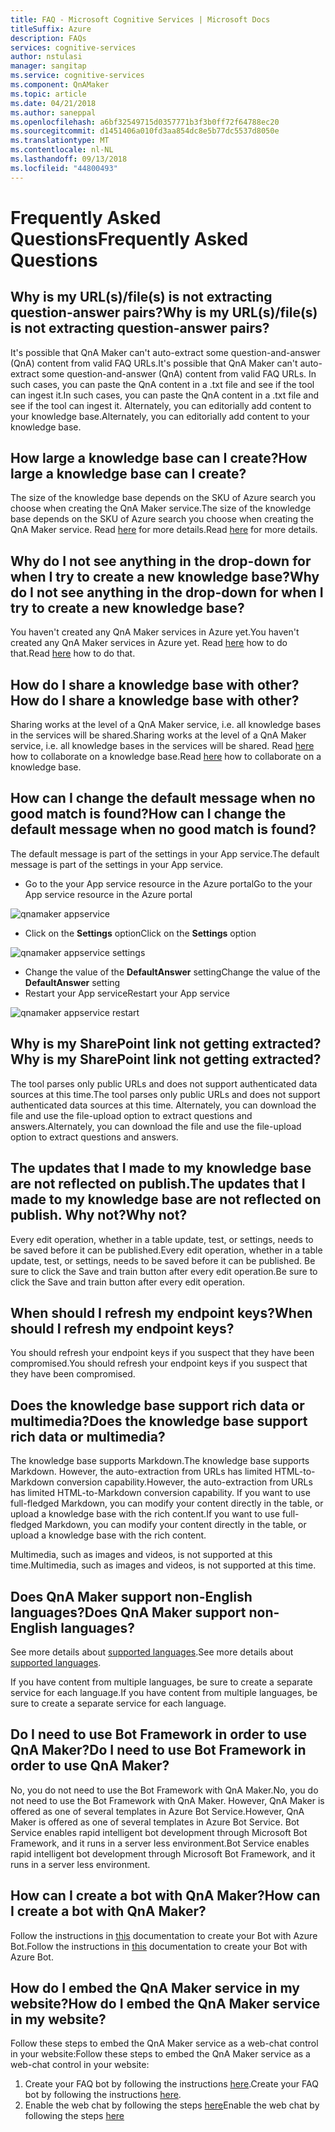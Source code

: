 ```yaml
---
title: FAQ - Microsoft Cognitive Services | Microsoft Docs
titleSuffix: Azure
description: FAQs
services: cognitive-services
author: nstulasi
manager: sangitap
ms.service: cognitive-services
ms.component: QnAMaker
ms.topic: article
ms.date: 04/21/2018
ms.author: saneppal
ms.openlocfilehash: a6bf32549715d0357771b3f3b0ff72f64788ec20
ms.sourcegitcommit: d1451406a010fd3aa854dc8e5b77dc5537d8050e
ms.translationtype: MT
ms.contentlocale: nl-NL
ms.lasthandoff: 09/13/2018
ms.locfileid: "44800493"
---
```

# <a name="frequently-asked-questions"></a><span data-ttu-id="7439a-103">Frequently Asked Questions</span><span class="sxs-lookup"><span data-stu-id="7439a-103">Frequently Asked Questions</span></span>

## <a name="why-is-my-urlsfiles-is-not-extracting-question-answer-pairs"></a><span data-ttu-id="7439a-104">Why is my URL(s)/file(s) is not extracting question-answer pairs?</span><span class="sxs-lookup"><span data-stu-id="7439a-104">Why is my URL(s)/file(s) is not extracting question-answer pairs?</span></span>

<span data-ttu-id="7439a-105">It's possible that QnA Maker can't auto-extract some question-and-answer (QnA) content from valid FAQ URLs.</span><span class="sxs-lookup"><span data-stu-id="7439a-105">It's possible that QnA Maker can't auto-extract some question-and-answer (QnA) content from valid FAQ URLs.</span></span> <span data-ttu-id="7439a-106">In such cases, you can paste the QnA content in a .txt file and see if the tool can ingest it.</span><span class="sxs-lookup"><span data-stu-id="7439a-106">In such cases, you can paste the QnA content in a .txt file and see if the tool can ingest it.</span></span> <span data-ttu-id="7439a-107">Alternately, you can editorially add content to your knowledge base.</span><span class="sxs-lookup"><span data-stu-id="7439a-107">Alternately, you can editorially add content to your knowledge base.</span></span>

## <a name="how-large-a-knowledge-base-can-i-create"></a><span data-ttu-id="7439a-108">How large a knowledge base can I create?</span><span class="sxs-lookup"><span data-stu-id="7439a-108">How large a knowledge base can I create?</span></span>

<span data-ttu-id="7439a-109">The size of the knowledge base depends on the SKU of Azure search you choose when creating the QnA Maker service.</span><span class="sxs-lookup"><span data-stu-id="7439a-109">The size of the knowledge base depends on the SKU of Azure search you choose when creating the QnA Maker service.</span></span> <span data-ttu-id="7439a-110">Read [here](./Tutorials/choosing-capacity-qnamaker-deployment.md) for more details.</span><span class="sxs-lookup"><span data-stu-id="7439a-110">Read [here](./Tutorials/choosing-capacity-qnamaker-deployment.md) for more details.</span></span>

## <a name="why-do-i-not-see-anything-in-the-drop-down-for-when-i-try-to-create-a-new-knowledge-base"></a><span data-ttu-id="7439a-111">Why do I not see anything in the drop-down for when I try to create a new knowledge base?</span><span class="sxs-lookup"><span data-stu-id="7439a-111">Why do I not see anything in the drop-down for when I try to create a new knowledge base?</span></span>

<span data-ttu-id="7439a-112">You haven't created any QnA Maker services in Azure yet.</span><span class="sxs-lookup"><span data-stu-id="7439a-112">You haven't created any QnA Maker services in Azure yet.</span></span> <span data-ttu-id="7439a-113">Read [here](./How-To/set-up-qnamaker-service-azure.md) how to do that.</span><span class="sxs-lookup"><span data-stu-id="7439a-113">Read [here](./How-To/set-up-qnamaker-service-azure.md) how to do that.</span></span>

## <a name="how-do-i-share-a-knowledge-base-with-other"></a><span data-ttu-id="7439a-114">How do I share a knowledge base with other?</span><span class="sxs-lookup"><span data-stu-id="7439a-114">How do I share a knowledge base with other?</span></span>

<span data-ttu-id="7439a-115">Sharing works at the level of a QnA Maker service, i.e. all knowledge bases in the services will be shared.</span><span class="sxs-lookup"><span data-stu-id="7439a-115">Sharing works at the level of a QnA Maker service, i.e. all knowledge bases in the services will be shared.</span></span> <span data-ttu-id="7439a-116">Read [here](./How-To/collaborate-knowledge-base.md) how to collaborate on a knowledge base.</span><span class="sxs-lookup"><span data-stu-id="7439a-116">Read [here](./How-To/collaborate-knowledge-base.md) how to collaborate on a knowledge base.</span></span>

## <a name="how-can-i-change-the-default-message-when-no-good-match-is-found"></a><span data-ttu-id="7439a-117">How can I change the default message when no good match is found?</span><span class="sxs-lookup"><span data-stu-id="7439a-117">How can I change the default message when no good match is found?</span></span>

<span data-ttu-id="7439a-118">The default message is part of the settings in your App service.</span><span class="sxs-lookup"><span data-stu-id="7439a-118">The default message is part of the settings in your App service.</span></span>
- <span data-ttu-id="7439a-119">Go to the your App service resource in the Azure portal</span><span class="sxs-lookup"><span data-stu-id="7439a-119">Go to the your App service resource in the Azure portal</span></span>

![qnamaker appservice](./media/qnamaker-faq/qnamaker-resource-list-appservice.png)
- <span data-ttu-id="7439a-121">Click on the **Settings** option</span><span class="sxs-lookup"><span data-stu-id="7439a-121">Click on the **Settings** option</span></span>

![qnamaker appservice settings](./media/qnamaker-faq/qnamaker-appservice-settings.png)
- <span data-ttu-id="7439a-123">Change the value of the **DefaultAnswer** setting</span><span class="sxs-lookup"><span data-stu-id="7439a-123">Change the value of the **DefaultAnswer** setting</span></span>
- <span data-ttu-id="7439a-124">Restart your App service</span><span class="sxs-lookup"><span data-stu-id="7439a-124">Restart your App service</span></span>

![qnamaker appservice restart](./media/qnamaker-faq/qnamaker-appservice-restart.png)

## <a name="why-is-my-sharepoint-link-not-getting-extracted"></a><span data-ttu-id="7439a-126">Why is my SharePoint link not getting extracted?</span><span class="sxs-lookup"><span data-stu-id="7439a-126">Why is my SharePoint link not getting extracted?</span></span>

<span data-ttu-id="7439a-127">The tool parses only public URLs and does not support authenticated data sources at this time.</span><span class="sxs-lookup"><span data-stu-id="7439a-127">The tool parses only public URLs and does not support authenticated data sources at this time.</span></span> <span data-ttu-id="7439a-128">Alternately, you can download the file and use the file-upload option to extract questions and answers.</span><span class="sxs-lookup"><span data-stu-id="7439a-128">Alternately, you can download the file and use the file-upload option to extract questions and answers.</span></span>


## <a name="the-updates-that-i-made-to-my-knowledge-base-are-not-reflected-on-publish-why-not"></a><span data-ttu-id="7439a-129">The updates that I made to my knowledge base are not reflected on publish.</span><span class="sxs-lookup"><span data-stu-id="7439a-129">The updates that I made to my knowledge base are not reflected on publish.</span></span> <span data-ttu-id="7439a-130">Why not?</span><span class="sxs-lookup"><span data-stu-id="7439a-130">Why not?</span></span>

<span data-ttu-id="7439a-131">Every edit operation, whether in a table update, test, or settings, needs to be saved before it can be published.</span><span class="sxs-lookup"><span data-stu-id="7439a-131">Every edit operation, whether in a table update, test, or settings, needs to be saved before it can be published.</span></span> <span data-ttu-id="7439a-132">Be sure to click the Save and train button after every edit operation.</span><span class="sxs-lookup"><span data-stu-id="7439a-132">Be sure to click the Save and train button after every edit operation.</span></span>

## <a name="when-should-i-refresh-my-endpoint-keys"></a><span data-ttu-id="7439a-133">When should I refresh my endpoint keys?</span><span class="sxs-lookup"><span data-stu-id="7439a-133">When should I refresh my endpoint keys?</span></span>

<span data-ttu-id="7439a-134">You should refresh your endpoint keys if you suspect that they have been compromised.</span><span class="sxs-lookup"><span data-stu-id="7439a-134">You should refresh your endpoint keys if you suspect that they have been compromised.</span></span>

## <a name="does-the-knowledge-base-support-rich-data-or-multimedia"></a><span data-ttu-id="7439a-135">Does the knowledge base support rich data or multimedia?</span><span class="sxs-lookup"><span data-stu-id="7439a-135">Does the knowledge base support rich data or multimedia?</span></span>

<span data-ttu-id="7439a-136">The knowledge base supports Markdown.</span><span class="sxs-lookup"><span data-stu-id="7439a-136">The knowledge base supports Markdown.</span></span> <span data-ttu-id="7439a-137">However, the auto-extraction from URLs has limited HTML-to-Markdown conversion capability.</span><span class="sxs-lookup"><span data-stu-id="7439a-137">However, the auto-extraction from URLs has limited HTML-to-Markdown conversion capability.</span></span> <span data-ttu-id="7439a-138">If you want to use full-fledged Markdown, you can modify your content directly in the table, or upload a knowledge base with the rich content.</span><span class="sxs-lookup"><span data-stu-id="7439a-138">If you want to use full-fledged Markdown, you can modify your content directly in the table, or upload a knowledge base with the rich content.</span></span>

<span data-ttu-id="7439a-139">Multimedia, such as images and videos, is not supported at this time.</span><span class="sxs-lookup"><span data-stu-id="7439a-139">Multimedia, such as images and videos, is not supported at this time.</span></span>

## <a name="does-qna-maker-support-non-english-languages"></a><span data-ttu-id="7439a-140">Does QnA Maker support non-English languages?</span><span class="sxs-lookup"><span data-stu-id="7439a-140">Does QnA Maker support non-English languages?</span></span>

<span data-ttu-id="7439a-141">See more details about [supported languages](./Overview/languages-supported.md).</span><span class="sxs-lookup"><span data-stu-id="7439a-141">See more details about [supported languages](./Overview/languages-supported.md).</span></span>

<span data-ttu-id="7439a-142">If you have content from multiple languages, be sure to create a separate service for each language.</span><span class="sxs-lookup"><span data-stu-id="7439a-142">If you have content from multiple languages, be sure to create a separate service for each language.</span></span>

## <a name="do-i-need-to-use-bot-framework-in-order-to-use-qna-maker"></a><span data-ttu-id="7439a-143">Do I need to use Bot Framework in order to use QnA Maker?</span><span class="sxs-lookup"><span data-stu-id="7439a-143">Do I need to use Bot Framework in order to use QnA Maker?</span></span>

<span data-ttu-id="7439a-144">No, you do not need to use the Bot Framework with QnA Maker.</span><span class="sxs-lookup"><span data-stu-id="7439a-144">No, you do not need to use the Bot Framework with QnA Maker.</span></span> <span data-ttu-id="7439a-145">However, QnA Maker is offered as one of several templates in Azure Bot Service.</span><span class="sxs-lookup"><span data-stu-id="7439a-145">However, QnA Maker is offered as one of several templates in Azure Bot Service.</span></span> <span data-ttu-id="7439a-146">Bot Service enables rapid intelligent bot development through Microsoft Bot Framework, and it runs in a server less environment.</span><span class="sxs-lookup"><span data-stu-id="7439a-146">Bot Service enables rapid intelligent bot development through Microsoft Bot Framework, and it runs in a server less environment.</span></span>

## <a name="how-can-i-create-a-bot-with-qna-maker"></a><span data-ttu-id="7439a-147">How can I create a bot with QnA Maker?</span><span class="sxs-lookup"><span data-stu-id="7439a-147">How can I create a bot with QnA Maker?</span></span>

<span data-ttu-id="7439a-148">Follow the instructions in [this](./Tutorials/create-qna-bot.md) documentation to create your Bot with Azure Bot.</span><span class="sxs-lookup"><span data-stu-id="7439a-148">Follow the instructions in [this](./Tutorials/create-qna-bot.md) documentation to create your Bot with Azure Bot.</span></span>

## <a name="how-do-i-embed-the-qna-maker-service-in-my-website"></a><span data-ttu-id="7439a-149">How do I embed the QnA Maker service in my website?</span><span class="sxs-lookup"><span data-stu-id="7439a-149">How do I embed the QnA Maker service in my website?</span></span>

<span data-ttu-id="7439a-150">Follow these steps to embed the QnA Maker service as a web-chat control in your website:</span><span class="sxs-lookup"><span data-stu-id="7439a-150">Follow these steps to embed the QnA Maker service as a web-chat control in your website:</span></span>

1. <span data-ttu-id="7439a-151">Create your FAQ bot by following the instructions [here](./Tutorials/create-qna-bot.md).</span><span class="sxs-lookup"><span data-stu-id="7439a-151">Create your FAQ bot by following the instructions [here](./Tutorials/create-qna-bot.md).</span></span>
2. <span data-ttu-id="7439a-152">Enable the web chat by following the steps [here](https://docs.microsoft.com/en-us/azure/bot-service/bot-service-channel-connect-webchat)</span><span class="sxs-lookup"><span data-stu-id="7439a-152">Enable the web chat by following the steps [here](https://docs.microsoft.com/en-us/azure/bot-service/bot-service-channel-connect-webchat)</span></span>


